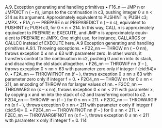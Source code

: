 A.9. Exception generating and handling primitives
• F16_n — JMP n or JMPDICT n ( – n), jumps to the continuation in c3,
pushing integer 0 ≤ n < 214 as its argument. Approximately equivalent
to PUSHINT n; PUSH c3; JMPX.
• F1A_n — PREPARE n or PREPAREDICT n ( – n c), equivalent to PUSHINT
n; PUSH c3, for 0 ≤ n < 214. In this way, CALL n is approximately
equivalent to PREPARE n; EXECUTE, and JMP n is approximately equiv-
alent to PREPARE n; JMPX. One might use, for instance, CALLARGS or
CALLCC instead of EXECUTE here.
A.9 Exception generating and handling primitives
A.9.1. Throwing exceptions.
• F22_nn — THROW nn ( – 0 nn), throws exception 0 ≤ nn ≤ 63 with
parameter zero. In other words, it transfers control to the continuation
in c2, pushing 0 and nn into its stack, and discarding the old stack
altogether.
• F26_nn — THROWIF nn (f – ), throws exception 0 ≤ nn ≤ 63 with
parameter zero only if integer f (cid:54)= 0.
• F2A_nn — THROWIFNOT nn (f – ), throws exception 0 ≤ nn ≤ 63 with
parameter zero only if integer f = 0.
• F2C4_nn — THROW nn for 0 ≤ nn < 211, an encoding of THROW nn for
larger values of nn.
• F2CC_nn — THROWARG nn (x – x nn), throws exception 0 ≤ nn <
211 with parameter x, by copying x and nn into the stack of c2 and
transferring control to c2.
• F2D4_nn — THROWIF nn (f – ) for 0 ≤ nn < 211.
• F2DC_nn — THROWARGIF nn (x f – ), throws exception 0 ≤ nn < 211
with parameter x only if integer f (cid:54)= 0.
• F2E4_nn — THROWIFNOT nn (f – ) for 0 ≤ nn < 211.
• F2EC_nn — THROWARGIFNOT nn (x f – ), throws exception 0 ≤ nn <
211 with parameter x only if integer f = 0.
114

